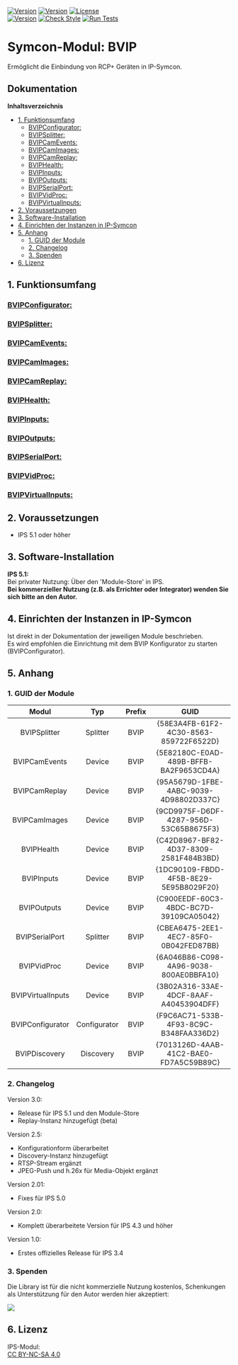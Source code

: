 [![Version](https://img.shields.io/badge/Symcon-PHPModul-red.svg)](https://www.symcon.de/service/dokumentation/entwicklerbereich/sdk-tools/sdk-php/)
[![Version](https://img.shields.io/badge/Modul%20Version-3.00-blue.svg)]()
[![License](https://img.shields.io/badge/License-CC%20BY--NC--SA%204.0-green.svg)](https://creativecommons.org/licenses/by-nc-sa/4.0/)  
[![Version](https://img.shields.io/badge/Symcon%20Version-5.1%20%3E-green.svg)](https://www.symcon.de/forum/threads/30857-IP-Symcon-5-1-%28Stable%29-Changelog)
[![Check Style](https://github.com/Nall-chan/BVIP/workflows/Check%20Style/badge.svg)](https://github.com/Nall-chan/BVIP/actions) [![Run Tests](https://github.com/Nall-chan/BVIP/workflows/Run%20Tests/badge.svg)](https://github.com/Nall-chan/BVIP/actions)  

# Symcon-Modul: BVIP <!-- omit in toc -->
Ermöglicht die Einbindung von RCP+ Geräten in IP-Symcon.  

## Dokumentation <!-- omit in toc -->

**Inhaltsverzeichnis**
- [1. Funktionsumfang](#1-funktionsumfang)
  - [BVIPConfigurator:](#bvipconfigurator)
  - [BVIPSplitter:](#bvipsplitter)
  - [BVIPCamEvents:](#bvipcamevents)
  - [BVIPCamImages:](#bvipcamimages)
  - [BVIPCamReplay:](#bvipcamreplay)
  - [BVIPHealth:](#bviphealth)
  - [BVIPInputs:](#bvipinputs)
  - [BVIPOutputs:](#bvipoutputs)
  - [BVIPSerialPort:](#bvipserialport)
  - [BVIPVidProc:](#bvipvidproc)
  - [BVIPVirtualInputs:](#bvipvirtualinputs)
- [2. Voraussetzungen](#2-voraussetzungen)
- [3. Software-Installation](#3-software-installation)
- [4. Einrichten der Instanzen in IP-Symcon](#4-einrichten-der-instanzen-in-ip-symcon)
- [5. Anhang](#5-anhang)
  - [1. GUID der Module](#1-guid-der-module)
  - [2. Changelog](#2-changelog)
  - [3. Spenden](#3-spenden)
- [6. Lizenz](#6-lizenz)

## 1. Funktionsumfang

### [BVIPConfigurator:](BVIPConfigurator/)  
### [BVIPSplitter:](BVIPSplitter/)  
### [BVIPCamEvents:](BVIPCamEvents/)  
### [BVIPCamImages:](BVIPCamImages/)  
### [BVIPCamReplay:](BVIPCamReplay/)  
### [BVIPHealth:](BVIPHealth/)  
### [BVIPInputs:](BVIPInputs/)  
### [BVIPOutputs:](BVIPOutputs/)  
### [BVIPSerialPort:](BVIPSerialPort/)  
### [BVIPVidProc:](BVIPVidProc/)  
### [BVIPVirtualInputs:](BVIPVirtualInputs/)  

 
## 2. Voraussetzungen

 - IPS 5.1 oder höher
 
## 3. Software-Installation

**IPS 5.1:**  
   Bei privater Nutzung:
     Über den 'Module-Store' in IPS.  
   **Bei kommerzieller Nutzung (z.B. als Errichter oder Integrator) wenden Sie sich bitte an den Autor.**  

## 4. Einrichten der Instanzen in IP-Symcon

Ist direkt in der Dokumentation der jeweiligen Module beschrieben.  
Es wird empfohlen die Einrichtung mit dem BVIP Konfigurator zu starten (BVIPConfigurator).  

## 5. Anhang

###  1. GUID der Module

 
| Modul             | Typ          |Prefix  | GUID                                   |
| :---------------: | :----------: | :----: | :------------------------------------: |
| BVIPSplitter      | Splitter     | BVIP   | {58E3A4FB-61F2-4C30-8563-859722F6522D} |
| BVIPCamEvents     | Device       | BVIP   | {5E82180C-E0AD-489B-BFFB-BA2F9653CD4A} |
| BVIPCamReplay     | Device       | BVIP   | {95A5679D-1FBE-4ABC-9039-4D98802D337C} |
| BVIPCamImages     | Device       | BVIP   | {9CD9975F-D6DF-4287-956D-53C65B8675F3} |
| BVIPHealth        | Device       | BVIP   | {C42D8967-BF82-4D37-8309-2581F484B3BD} |
| BVIPInputs        | Device       | BVIP   | {1DC90109-FBDD-4F5B-8E29-5E95B8029F20} |
| BVIPOutputs       | Device       | BVIP   | {C900EEDF-60C3-4BDC-BC7D-39109CA05042} |
| BVIPSerialPort    | Splitter     | BVIP   | {CBEA6475-2EE1-4EC7-85F0-0B042FED87BB} |
| BVIPVidProc       | Device       | BVIP   | {6A046B86-C098-4A96-9038-800AE0BBFA10} |
| BVIPVirtualInputs | Device       | BVIP   | {3B02A316-33AE-4DCF-8AAF-A40453904DFF} |
| BVIPConfigurator  | Configurator | BVIP   | {F9C6AC71-533B-4F93-8C9C-B348FAA336D2} |
| BVIPDiscovery     | Discovery    | BVIP   | {7013126D-4AAB-41C2-BAE0-FD7A5C59B89C} |

### 2. Changelog

Version 3.0:  
 - Release für IPS 5.1 und den Module-Store  
 - Replay-Instanz hinzugefügt (beta)  

Version 2.5:  
 - Konfigurationform überarbeitet  
 - Discovery-Instanz hinzugefügt  
 - RTSP-Stream ergänzt  
 - JPEG-Push und h.26x für Media-Objekt ergänzt  

Version 2.01:  
 - Fixes für IPS 5.0

Version 2.0:  
 - Komplett überarbeitete Version für IPS 4.3 und höher  

Version 1.0:  
 - Erstes offizielles Release  für IPS 3.4

### 3. Spenden  
  
  Die Library ist für die nicht kommerzielle Nutzung kostenlos, Schenkungen als Unterstützung für den Autor werden hier akzeptiert:  

<a href="https://www.paypal.com/cgi-bin/webscr?cmd=_s-xclick&hosted_button_id=G2SLW2MEMQZH2" target="_blank"><img src="https://www.paypalobjects.com/de_DE/DE/i/btn/btn_donate_LG.gif" border="0" /></a>

## 6. Lizenz

  IPS-Modul:  
  [CC BY-NC-SA 4.0](https://creativecommons.org/licenses/by-nc-sa/4.0/)  